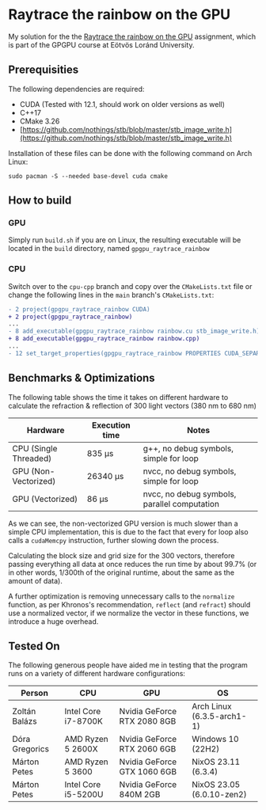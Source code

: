 # Raytrace the rainbow on the GPU

My solution for the the [Raytrace the rainbow on the GPU](https://docs.google.com/document/d/15x38bYtuHRw_0vjiJDCSkuslPVO1VjPjjNfWkqnX-rE/edit#heading=h.xo7isdmcpzd8) assignment, which is part of the GPGPU course at Eötvös Loránd University.

## Prerequisities

The following dependencies are required:

- CUDA (Tested with 12.1, should work on older versions as well)
- C++17
- CMake 3.26
- [https://github.com/nothings/stb/blob/master/stb_image_write.h](https://github.com/nothings/stb/blob/master/stb_image_write.h)

Installation of these files can be done with the following command on Arch Linux:

```
sudo pacman -S --needed base-devel cuda cmake
```

## How to build

### GPU
Simply run `build.sh` if you are on Linux, the resulting executable will be located in the `build` directory, named `gpgpu_raytrace_rainbow`

### CPU
Switch over to the `cpu-cpp` branch and copy over the `CMakeLists.txt` file or change the following lines in the `main` branch's `CMakeLists.txt`:
```diff
- 2 project(gpgpu_raytrace_rainbow CUDA)
+ 2 project(gpgpu_raytrace_rainbow)
...
- 8 add_executable(gpgpu_raytrace_rainbow rainbow.cu stb_image_write.h)
+ 8 add_executable(gpgpu_raytrace_rainbow rainbow.cpp)
...
- 12 set_target_properties(gpgpu_raytrace_rainbow PROPERTIES CUDA_SEPARABLE_COMPILATION ON)
```


## Benchmarks & Optimizations

The following table shows the time it takes on different hardware to calculate the refraction & reflection of 300 light vectors (380 nm to 680 nm)

| Hardware              	| Execution time 	| Notes                                        	|
|-----------------------	|----------------	|----------------------------------------------	|
| CPU (Single Threaded) 	| 835 μs         	| g++, no debug symbols, simple for loop       	|
| GPU (Non-Vectorized)  	| 26340 μs       	| nvcc, no debug symbols, simple for loop      	|
| GPU (Vectorized)      	| 86 μs          	| nvcc, no debug symbols, parallel computation 	|

As we can see, the non-vectorized GPU version is much slower than a simple CPU implementation, this is due to the fact that every for loop also calls a `cudaMemcpy` instruction, further slowing down the process.

Calculating the block size and grid size for the 300 vectors, therefore passing everything all data at once reduces the run time by about 99.7% (or in other words, 1/300th of the original runtime, about the same as the amount of data).

A further optimization is removing unnecessary calls to the `normalize` function, as per Khronos's recommendation, `reflect` (and `refract`) should use a normalized vector, if we normalize the vector in these functions, we introduce a huge overhead.

## Tested On

The following generous people have aided me in testing that the program runs on a variety of different hardware configurations: 

| Person         	| CPU               	| GPU                 	            | OS                         	|
|----------------	|-------------------	|---------------------  	        |----------------------------	|
| Zoltán Balázs  	| Intel Core i7-8700K   | Nvidia GeForce RTX 2080 8GB 	    | Arch Linux (6.3.5-arch1-1) 	|
| Dóra Gregorics 	| AMD Ryzen 5 2600X 	| Nvidia GeForce RTX 2060 6GB 	    | Windows 10 (22H2)          	|
| Márton Petes   	| AMD Ryzen 5 3600  	| Nvidia GeForce GTX 1060 6GB 	    | NixOS 23.11 (6.3.4)        	|
| Márton Petes   	| Intel Core i5-5200U   | Nvidia GeForce 840M 2GB 	        | NixOS 23.05 (6.0.10-zen2)  	|